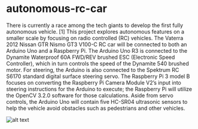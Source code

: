 # autonomous-rc-car
There is currently a race among the tech giants to develop the first fully autonomous vehicle. [1] This project explores autonomous features on a smaller scale by focusing on radio controlled (RC) vehicles. The Vaterra 2012 Nissan GTR Nismo GT3 V100-C RC car will be connected to both an Arduino Uno and a Raspberry Pi. The Arduino Uno R3 is connected to the Dynamite Waterproof 60A FWD/REV brushed ESC (Electronic Speed Controller), which in turn controls the speed of the Dynamite 540 brushed motor. For steering, the Arduino is also connected to the Spektrum RC S6170 standard digital surface steering servo. The Raspberry Pi 3 model B focuses on converting the Raspberry Pi Camera Module V2’s input into steering instructions for the Arduino to execute; the Raspberry Pi will utilize the OpenCV 3.2.0 software for those calculations. Aside from servo controls, the Arduino Uno will contain five  HC-SR04 ultrasonic sensors to help the vehicle avoid obstacles such as pedestrians and other vehicles.

![alt text](http://dinocajic.xyz/screenshots/autonomous-rc-vehicle.gif)
